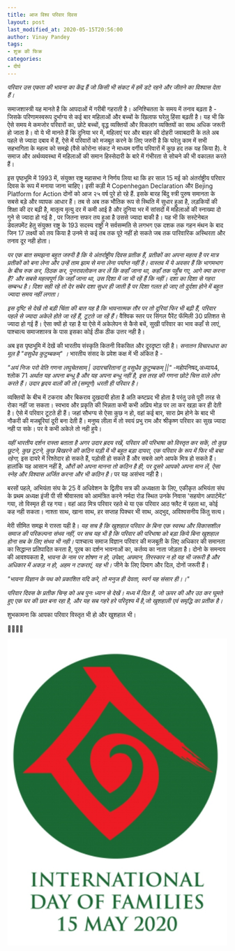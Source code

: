 ```yaml
---
title: आज विश्व परिवार दिवस
layout: post
last_modified_at: 2020-05-15T20:56:00
author: Vinay Pandey
tags:
- शुक्र की फिक्र
categories:
- दीर्घ
---
```

*परिवार उस एकता की भावना का केंद्र हैं जो किसी भी संकट में हमें डटे रहने और जीतने का विश्वास देता हैं।*

समाजशास्त्री यह मानते है कि आपदाओं में गरीबी गहराती है। अनिश्चितता के समय में तनाव बढ़ता है - जिसके परिणामस्वरूप दुर्भाग्य से कई बार महिलाओं और बच्चों के खिलाफ घरेलु हिंसा बढ़ती है। यह भी कि ऐसे समय मे कमजोर परिवारों का, छोटे बच्चों, वृद्ध व्यक्तियों और विकलांग व्यक्तियों का साथ  अधिक जरूरी हो जाता है। वो ये भी मानते हैं कि दुनिया भर में, महिलाएं घर और बाहर की दोहरी जवाबदारी के तले अब पहले से ज्यादा दबाव में हैं, ऐसे में परिवारों को मजबूत करने के लिए जरुरी है कि घरेलु काम में सभी सहभागिता के महत्व को समझे (वैसे कोरोना संकट ने माध्यम वर्गीय परिवारों में कुछ हद तक यह किया है). वे समाज और अर्थव्यवस्था में महिलाओं की समान हिस्सेदारी के बारे में गंभीरता से सोचने की भी वकालत करते हैं। 

इस पृष्ठभूमि में 1993 में, संयुक्त राष्ट्र महासभा ने निर्णय लिया था कि हर साल 15 मई को अंतर्राष्ट्रीय परिवार दिवस के रूप में मनाया जाना चाहिए। इसी कड़ी मे Copenhegan Declaration और Bejing Platform for Action दोनों को आज २५ वर्ष पुरे हो रहे हैं. इसके बारह बिंदु स्त्री पुरुष समानता के सबसे बड़े और व्यापक आधार हैं। तब से अब तक भौतिक रूप से स्थिति में सुधार हुआ है, लड़कियों की शिक्षा की दर बढ़ी है, मातृत्व मृत्यु दर में कमी आई है और दुनिया भर में सांसदों में महिलाओं की स्नाख्या दो गुने से ज्यादा हो गई है , पर जितना सफर तय हुआ है उससे ज्यादा बाकी है। यह भी कि सस्टेनेबल डेवलपमेंट हेतु संयुक्त राष्ट्र के 193 सदस्य राष्ट्रों ने सर्वसम्मति से लगभग एक दशक तक गहन मंथन के बाद जिन 17 लक्ष्यों को तय किया है उनमे से कई तब तक पूरे नहीं हो सकते जब तक पारिवारिक अस्थिरता और तनाव दूर नही होता।

*पर एक बात समझना बहुत जरुरी है कि ये अंतर्राष्ट्रीय दिवस प्रतीक हैं, प्रतीकों का अपना महत्व है पर मात्र प्रतीकों को बना लेना और उन्हें ताम झाम से मना लेना पर्याप्त नहीं है। वास्तव में ये अवसर हैं कि भागमभाग के बीच रुक कर, ठिठक कर, पुनरावलोकन कर लें कि कहाँ जाना था, कहाँ तक पहुँच गए, आगे क्या करना है? और सबसे महत्वपूर्ण कि जहाँ जाना था, उस दिशा में जा भी रहें हैं कि नहीं। दशा का दिशा से गहरा सम्बन्ध है। दिशा सही रहे तो देर सबेर दशा सुधर ही जाती है पर दिशा गलत हो जाए तो दुर्दशा होने में बहुत ज्यादा समय नहीं लगता।*

*इस दृष्टि से देखें तो बड़ी चिंता की बात यह है कि भावनात्मक तौर पर तो दूरियां फिर भी बढ़ी हैं,  परिवार पहले से ज्यादा अकेले होते जा रहें हैं, टूटते जा रहें हैं।* वैश्विक स्तर पर सिंगल पैरेंट फॅमिली 30 प्रतिशत से ज्यादा हो गई हैं। ऐसा क्यों हो रहा है या ऐसे में अकेलेपन से कैसे बचें, सुखी परिवार का भाव कहाँ से लाएं, पाश्चात्य समाजशास्त्र के पास इसका कोई ठीक ठीक उत्तर नही है। 

अब इस पृष्ठभूमि  में देखें की भारतीय संस्कृति कितनी विकसित और दूरदृष्टा रही है। *सनातन विचारधारा का मूल है "वसुधैव कुटुम्बकम्" ।* भारतीय संसद के प्रवेश कक्ष में भी अंकित है - 

_"अयं निजः परो वेति गणना लघुचेतसाम् |_
_उदारचरितानां तु वसुधैव कुटुम्बकम् ||"_
-महोपनिषद्,अध्याय4, श्‍लोक 71
*अर्थात यह अपना बन्धु है और यह अपना बन्धु नहीं है, इस तरह की गणना छोटे चित्त वाले लोग करते हैं। उदार हृदय वालों की तो (सम्पूर्ण) धरती ही परिवार है।*

व्यक्तियों के बीच में टकराव और बिकराव दुखदायी होता है अति कष्टप्रद भी होता है परंतु उसे पूरी तरह से रोका नहीं जा सकता। स्वभाव और प्रकृति की भिन्नता कभी कभी अप्रिय मोड़ पर ला कर खड़ा कर ही देती है। ऐसे में परिवार टूटते ही हैं। जहां सौभग्य से ऐसा कुछ न हो, वहां कई बार, सारा प्रेम होने के बाद भी नौकरी की मजबूरियां दूरी बना देती हैं। 
मनुष्य लीला में तो स्वयं प्रभु राम और श्रीकृष्ण परिवार का सुख ज्यादा नही पा सके। पर वे कभी अकेले तो नही हुये। 

*यहीं भारतीय दर्शन रास्ता बताता है अगर उदार ह्रदय रखें, परिवार की परिभाषा को विस्तृत कर सकें, तो कुछ छूटने, कुछ टूटने, कुछ बिखरने की कठिन घड़ी में भी बहुत बड़ा दायरा, एक परिवार के रूप में फिर भी बचा रहेगा,* इस दायरे में रिश्तेदार हो सकते हैं, पड़ोसी हो सकते हैं और सबसे आगे आपके मित्र हो सकते हैं। हालांकि यह आसान नहीं है, *औरों को अपना मानना तो कठिन है ही, पर दूसरे आपको अपना मान लें, ऐसा स्नेह और विश्वास अर्जित करना और भी कठिन है।* पर यह असंभव नही है। 

बरसों पहले, अभियंता संघ के 25 वें अधिवेशन के द्वितीय सत्र की अध्यक्षता के लिए, एकीकृत अभियंता संघ के प्रथम अध्यक्ष इंजी पी सी श्रीवास्तव को आमंत्रित करने नर्मदा रोड स्थित उनके निवास 'सहयोग अपार्टमेंट' गया, तो विस्मृत ही रह गया। वहां आठ मित्र परिवार रहते थे या एक परिवार आठ फ्लैट में रहता था, कोई कह नही सकता। नाश्ता साथ, खाना साथ, हर सप्ताह पिक्चर भी साथ, अद्भुद, अविश्वसनीय किंतु सत्य। 

मेरी सीमित समझ मे रास्ता यही है। *यह सच है कि खुशहाल  परिवार के बिना एक स्वस्थ और विकासशील समाज की परिकल्पना संभव नहीं, पर सच यह भी है कि परिवार की परिभाषा को बड़ा किये बिना खुशहाल होना सब के लिए संभव भी नही।* पाश्चात्य समाज विज्ञान परिवार की मजबूती के लिए अधिकार की समानता का सिद्धान्त प्रतिपादित करता है, पूरब का दर्शन भावनाओं का, कर्तव्य का नाता जोड़ता है। दोनो के समन्वय की आवश्यकता है, *भावना के नाम पर शोषण न हो, उपेक्षा, अपमान, तिरस्कार न हो यह भी जरूरी है और अधिकार में अकड़ न हो, अहम न टकराएं, यह भी।* जीने के लिए दिमाग और दिल, दोनों जरूरी हैं।

_"भावना विज्ञान के पथ को प्रकाशित यदि करे,_
_तो मनुज ही देवता, स्वर्ग यह संसार ही।।"_

*परिवार दिवस के प्रतीक चिन्ह को अब पुनः ध्यान से देखें। मध्य में दिल है, जो ऊपर की और उठ कर घूमते हुए एक घर की छत बना रहा है, और यह सब गहरे हरे परिदृश्य में है,जो खुशहाली एवं समृद्धि का प्रतीक है।*

शुभकामना कि आपका परिवार विस्तृत भी हो और खुशहाल भी। 

🙏🌷🌷🙏


![IMG-20200515-WA0023.jpg](/images/IMG-20200515-WA0023.jpg)


